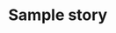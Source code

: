 <!---metadata 
    {
        "type": "story",
        "title": "3rd story is the charm", 
        "take": "Just started it", 
        "status": "active", 
        "progress":10, 
        "tags":[]
    } 
/metadata--->
# Sample story 